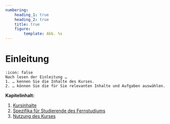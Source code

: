 ```yaml
---
numbering:
    heading_1: true
    heading_2: true
    title: true
    figure:
        template: Abb. %s
---
```


# Einleitung

```{caution} 🎓 Lernziele:w
:icon: false
Nach lesen der Einleitung …
1. … kennen Sie die Inhalte des Kurses.
2. … können Sie die für Sie relevanten Inhalte und Aufgaben auswählen.
```

**Kapitelinhalt:**

1. [Kursinhalte](./Kursinhalte.md)
2. [Spezifika für Studierende des Fernstudiums](./Spezifika_Fernstudium.md)
3. [Nutzung des Kurses](./Nutzung_des_Kurses.md)

